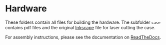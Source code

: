 # Hardware

These folders contain all files for building the hardware.
The subfolder `case` contains pdf files
and the original
[Inkscape](https://inkscape.org/)
file for laser cutting the case.

For assembly instructions,
please see the documentation on
[ReadTheDocs](https://digoutbox.readthedocs.io/).
